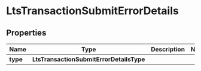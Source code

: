 

# LtsTransactionSubmitErrorDetails


## Properties

| Name | Type | Description | Notes |
|------------ | ------------- | ------------- | -------------|
|**type** | **LtsTransactionSubmitErrorDetailsType** |  |  |



